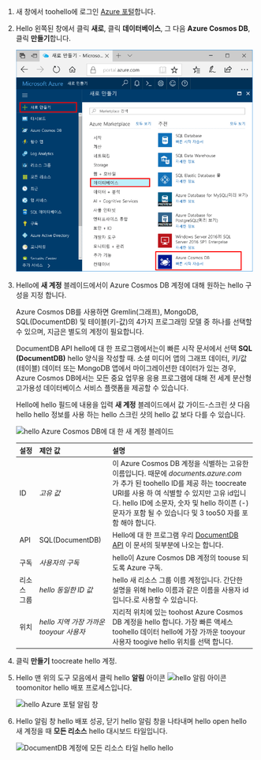 1. 새 창에서 toohello에 로그인 [Azure 포털](https://portal.azure.com/)합니다.
2. Hello 왼쪽된 창에서 클릭 **새로**, 클릭 **데이터베이스**, 그 다음 **Azure Cosmos DB**, 클릭 **만들기**합니다.
   
   ![hello Azure 포털 데이터베이스 창](./media/cosmos-db-create-dbaccount/create-nosql-db-databases-json-tutorial-1.png)

3. Hello에 **새 계정** 블레이드에서이 Azure Cosmos DB 계정에 대해 원하는 hello 구성을 지정 합니다. 

    Azure Cosmos DB를 사용하면 Gremlin(그래프), MongoDB, SQL(DocumentDB) 및 테이블(키-값)의 4가지 프로그래밍 모델 중 하나를 선택할 수 있으며, 지금은 별도의 계정이 필요합니다.
    
    DocumentDB API hello에 대 한 프로그램에서는이 빠른 시작 문서에서 선택 **SQL (DocumentDB)** hello 양식을 작성할 때. 소셜 미디어 앱의 그래프 데이터, 키/값(테이블) 데이터 또는 MongoDB 앱에서 마이그레이션한 데이터가 있는 경우, Azure Cosmos DB에서는 모든 중요 업무용 응용 프로그램에 대해 전 세계 분산형 고가용성 데이터베이스 서비스 플랫폼을 제공할 수 있습니다.

    Hello에 hello 필드에 내용을 입력 **새 계정** 블레이드에서 값 가이드-스크린 샷 다음 hello hello 정보를 사용 하는 hello 스크린 샷의 hello 값 보다 다를 수 있습니다.
 
    ![hello Azure Cosmos DB에 대 한 새 계정 블레이드](./media/cosmos-db-create-dbaccount/create-nosql-db-databases-json-tutorial-2.png)

    설정|제안 값|설명
    ---|---|---
    ID|*고유 값*|이 Azure Cosmos DB 계정을 식별하는 고유한 이름입니다. 때문에 *documents.azure.com* 가 추가 된 toohello ID를 제공 하는 toocreate URI를 사용 하 여 식별할 수 있지만 고유 id입니다. hello ID에 소문자, 숫자 및 hello 하이픈 (-) 문자가 포함 될 수 있습니다 및 3 too50 자를 포함 해야 합니다.
    API|SQL(DocumentDB)|Hello에 대 한 프로그램 우리 [DocumentDB API](../articles/documentdb/documentdb-introduction.md) 이 문서의 뒷부분에 나오는 합니다.|
    구독|*사용자의 구독*|hello이 Azure Cosmos DB 계정의 toouse 되도록 Azure 구독. 
    리소스 그룹|*hello 동일한 ID 값*|hello 새 리소스 그룹 이름 계정입니다. 간단한 설명을 위해 hello 이름과 같은 이름을 사용자 id입니다.로 사용할 수 있습니다. 
    위치|*hello 지역 가장 가까운 tooyour 사용자*|지리적 위치에 있는 toohost Azure Cosmos DB 계정을 hello 합니다. 가장 빠른 액세스 toohello 데이터 hello에 가장 가까운 tooyour 사용자 toogive hello 위치를 선택 합니다.
4. 클릭 **만들기** toocreate hello 계정.
5. Hello 맨 위의 도구 모음에서 클릭 hello **알림** 아이콘 ![hello 알림 아이콘](./media/cosmos-db-create-dbaccount/notification-icon.png) toomonitor hello 배포 프로세스입니다.

    ![hello Azure 포털 알림 창](./media/cosmos-db-create-dbaccount-graph/azure-documentdb-nosql-notification.png)

6.  Hello 알림 창 hello 배포 성공, 닫기 hello 알림 창을 나타내며 hello open hello 새 계정을 때 **모든 리소스** hello 대시보드 타일입니다. 

    ![DocumentDB 계정에 모든 리소스 타일 hello hello](./media/cosmos-db-create-dbaccount/all-resources.png)
 
